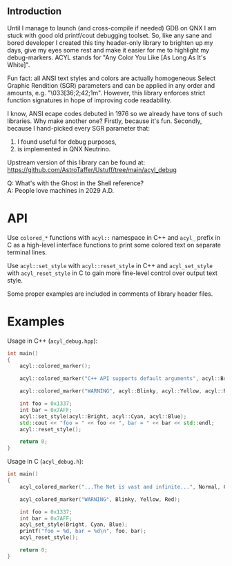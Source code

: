 ## Introduction

Until I manage to launch (and cross-compile if needed) GDB on QNX I am stuck
with good old printf/cout debugging toolset. So, like any sane and bored
developer I created this tiny header-only library to brighten up my days, give
my eyes some rest and make it easier for me to highlight my debug-markers. ACYL
stands for "Any Color You Like [As Long As It's White]".

Fun fact: all ANSI text styles and colors are actually homogeneous Select
Graphic Rendition (SGR) parameters and can be applied in any order and amounts,
e.g. "\033[36;2;42;1m". However, this library enforces strict function
signatures in hope of improving code readability.

I know, ANSI ecape codes debuted in 1976 so we already have tons of such
libraries. Why make another one? Firstly, because it's fun. Secondly, because I
hand-picked every SGR parameter that:
1. I found useful for debug purposes,
2. is implemented in QNX Neutrino.

Upstream version of this library can be found at: 
https://github.com/AstroTaffer/Ustuff/tree/main/acyl_debug

Q: What's with the Ghost in the Shell reference?<br>
A: People love machines in 2029 A.D.

# API

Use `colored_*` functions with `acyl::` namespace in C++ and `acyl_` prefix in C as a high-level
interface functions to print some colored text on separate terminal lines.

Use `acyl::set_style` with `acyl::reset_style` in C++ and `acyl_set_style` with
`acyl_reset_style` in C to gain more fine-level control over output text style.

Some proper examples are included in comments of library header files.

# Examples

Usage in C++ (`acyl_debug.hpp`):
```C++
int main()
{
    acyl::colored_marker();

    acyl::colored_marker("C++ API supports default arguments", acyl::Bright);

    acyl::colored_marker("WARNING", acyl::Blinky, acyl::Yellow, acyl::Red);

    int foo = 0x1337;
    int bar = 0x7AFF;
    acyl::set_style(acyl::Bright, acyl::Cyan, acyl::Blue);
    std::cout << "foo = " << foo << ", bar = " << bar << std::endl;
    acyl::reset_style();

    return 0;
}
```

Usage in C (`acyl_debug.h`):
```C
int main()
{
    acyl_colored_marker("...The Net is vast and infinite...", Normal, Cyan, Black);

    acyl_colored_marker("WARNING", Blinky, Yellow, Red);

    int foo = 0x1337;
    int bar = 0x7AFF;
    acyl_set_style(Bright, Cyan, Blue);
    printf("foo = %d, bar = %d\n", foo, bar);
    acyl_reset_style();

    return 0;
}
```
